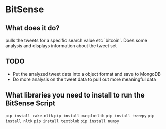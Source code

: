 # BitSense

## What does it do?

<p>pulls the tweets for a specific search value etc `bitcoin`. Does some analysis and displays information about the tweet set</p>

## TODO

* Put the analyzed tweet data into a object format and save to MongoDB
* Do more analysis on the tweet data to pull out more meaningful data

## What libraries you need to install to run the BitSense Script

`pip install rake-nltk`
`pip install matplotlib`
`pip install tweepy`
`pip install nltk`
`pip install textblob`
`pip install numpy`